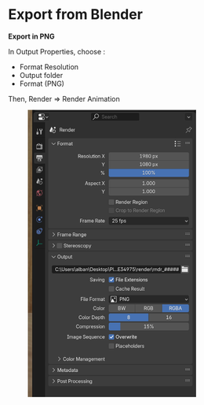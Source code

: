 # Export from Blender

**Export in PNG**

In Output Properties, choose :&#x20;

* Format Resolution
* Output folder
* Format (PNG)

Then, Render ⇒ Render Animation

<figure><img src="../.gitbook/assets/image (19).png" alt="" width="343"><figcaption></figcaption></figure>
